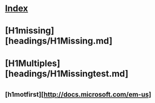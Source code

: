 # [Index](index.md)
# [H1missing][headings/H1Missing.md]
# [H1Multiples][headings/H1Missingtest.md]
# 
## [h1motfirst][http://docs.microsoft.com/em-us]